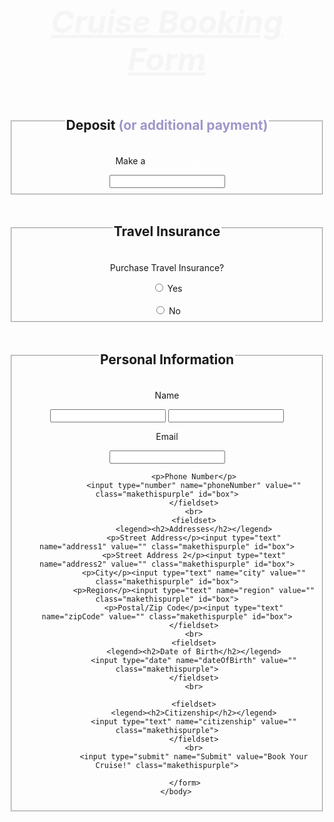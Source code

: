 <!DOCTYPE html>
<html>
    <head>
    </head>
        <body style="text-align:center">
            <h1 style="font-size:50px;color:whitesmoke"><i><u>Cruise Booking Form</u></i></h1>
            <form action="/form.php" target="_blank" method="GET">
                <fieldset>
                <legend><h2>Deposit <span style="color:#9e97c9">(or additional payment)<span></h2></legend>
                <p>Make a <span style="color:white">Deposit/Payment</span></p>
                <input type="text" name="paymentAmount" value="" class="makethispurple" id="box">
                </fieldset>
                <br>
                <fieldset>
                <legend><h2>Travel Insurance</h2></legend>
                <p>Purchase Travel Insurance?</p>
                <input type="radio" name="Insurance" value=""> Yes
                <br><br>
                <input type="radio" name="Insurance" value=""> No
                <br>
                </fieldset>
                <br>
                <fieldset>
                <legend><h2>Personal Information</h2></legend>
                <p>Name</p>
                <input type="text" name="firstName" value="" class="makethispurple">
                <input type="text" name="lastName" value="" class="makethispurple">
                <br>
                <p>Email</p>
                <input type="text" name="email" value="" class="makethispurple" id="box">

                <p>Phone Number</p>
                <input type="number" name="phoneNumber" value="" class="makethispurple" id="box">
                </fieldset>
                <br>
                <fieldset>
                <legend><h2>Addresses</h2></legend>
                <p>Street Address</p><input type="text" name="address1" value="" class="makethispurple" id="box">
                <p>Street Address 2</p><input type="text" name="address2" value="" class="makethispurple" id="box">
                <p>City</p><input type="text" name="city" value="" class="makethispurple" id="box">
                <p>Region</p><input type="text" name="region" value="" class="makethispurple" id="box">
                <p>Postal/Zip Code</p><input type="text" name="zipCode" value="" class="makethispurple" id="box">
                </fieldset>
                <br>
                <fieldset>
                <legend><h2>Date of Birth</h2></legend>
                <input type="date" name="dateOfBirth" value="" class="makethispurple">
                </fieldset>
                <br>
                
                <fieldset>
                <legend><h2>Citizenship</h2></legend>
                <input type="text" name="citizenship" value="" class="makethispurple">
                </fieldset>
                <br>
                <input type="submit" name="Submit" value="Book Your Cruise!" class="makethispurple">

            </form>
        </body>
</html>

